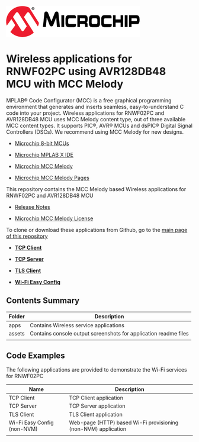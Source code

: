 [![MCHP](assets/microchip.png)](https://www.microchip.com)

# Wireless applications for RNWF02PC using AVR128DB48 MCU with MCC Melody

MPLAB® Code Configurator (MCC) is a free graphical programming environment that generates and inserts seamless, easy-to-understand C code into your project. Wireless applications for RNWF02PC and AVR128DB48 MCU uses MCC Melody content type, out of three available MCC content types. It supports PIC®, AVR® MCUs and dsPIC® Digital Signal Controllers (DSCs). We recommend using MCC Melody for new designs.

- [Microchip 8-bit MCUs](https://www.microchip.com/en-us/products/microcontrollers-and-microprocessors/8-bit-mcus)

- [Microchip MPLAB X IDE](https://www.microchip.com/mplab/mplab-x-ide)

- [Microchip MCC Melody](https://www.microchip.com/en-us/tools-resources/configure/mplab-code-configurator/melody)

- [Microchip MCC Melody Pages](https://onlinedocs.microchip.com/pr/GUID-1F7007B8-9A46-4D03-AEED-650357BA760D-en-US-6/index.html?GUID-FE51EC65-F1F9-431A-9843-46220766800E)


This repository contains the MCC Melody based Wireless applications for RNWF02PC and AVR128DB48 MCU

- [Release Notes](./release_notes.md)

- [Microchip MCC Melody License](./LICENSE.txt)

To clone or download these applications from Github, go to the [main page of this repository](/../../)

- **[TCP Client](./apps/tcp_client/readme.md)**  

- **[TCP Server](./apps/tcp_server/readme.md)**  

- **[TLS Client](./apps/tls_client/readme.md)**  

- **[Wi-Fi Easy Config](./apps/wifi_easy_config/readme.md)**  

## Contents Summary

|Folder|Description|
|------|-----------|
|apps|Contains Wireless service applications|
|assets|Contains console output screenshots for application readme files|
| | |

## Code Examples

The following applications are provided to demonstrate the Wi-Fi services for RNWF02PC

|Name|Description|
|----|-----------|
|TCP Client|TCP Client application|
|TCP Server|TCP Server application| 
|TLS Client|TLS Client application|
|Wi-Fi Easy Config \(non-NVM\)|Web-page \(HTTP\) based Wi-Fi provisioning \(non-NVM\) application|
| | |
